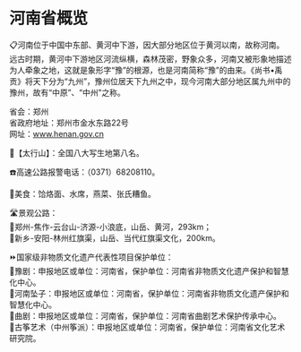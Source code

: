 # 河南省概览  
📋河南位于中国中东部、黄河中下游，因大部分地区位于黄河以南，故称河南。远古时期，黄河中下游地区河流纵横，森林茂密，野象众多，河南又被形象地描述为人牵象之地，这就是象形字“豫”的根源，也是河南简称“豫”的由来。《尚书•禹贡》将天下分为“九州”，豫州位居天下九州之中，现今河南大部分地区属九州中的豫州，故有“中原”、“中州”之称。  

省会：郑州  
省政府地址：郑州市金水东路22号  
网址：www.henan.gov.cn  
  
🏅【太行山】：全国八大写生地第八名。  

☎️高速公路报警电话：（0371）68208110。  

🍴美食：饸烙面、水席，燕菜、张氏糟鱼。  

🛣️景观公路：  
🔸郑州-焦作-云台山-济源-小浪底，山岳、黄河，293km；  
🔸新乡-安阳-林州红旗渠，山岳、当代红旗渠文化，200km。    
  
⏩国家级非物质文化遗产代表性项目保护单位：  
🔸豫剧：申报地区或单位：河南省，保护单位：河南省非物质文化遗产保护和智慧化中心。  
🔸河南坠子：申报地区或单位：河南省，保护单位：河南省非物质文化遗产保护和智慧化中心。  
🔸曲剧：申报地区或单位：河南省，保护单位：河南省曲剧艺术保护传承中心。  
🔸古筝艺术（中州筝派）：申报地区或单位：河南省，保护单位：河南省文化艺术研究院。  